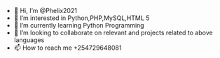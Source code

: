 - 👋 Hi, I’m @Phelix2021
- 👀 I’m interested in Python,PHP,MySQL,HTML 5
- 🌱 I’m currently learning Python Programming
- 💞️ I’m looking to collaborate on relevant and projects related to above languages
- 📫 How to reach me +254729648081

<!---
Phelix2021/Phelix2021 is a ✨ special ✨ repository because its `README.md` (this file) appears on your GitHub profile.
You can click the Preview link to take a look at your changes.
--->
